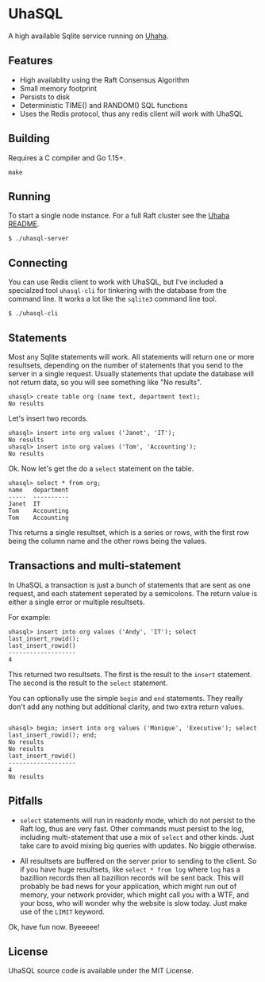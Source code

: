 # UhaSQL

A high available Sqlite service running on [Uhaha](https://github.com/tidwall/uhaha).

## Features

- High availablity using the Raft Consensus Algorithm
- Small memory footprint
- Persists to disk
- Deterministic TIME() and RANDOM() SQL functions
- Uses the Redis protocol, thus any redis client will work with UhaSQL

## Building

Requires a C compiler and Go 1.15+.

```
make
```

## Running

To start a single node instance. For a full Raft cluster see the [Uhaha README](https://github.com/tidwall/uhaha).

```
$ ./uhasql-server
```

## Connecting 

You can use Redis client to work with UhaSQL, but I've included a specialzed
tool `uhasql-cli` for tinkering with the database from the command line.
It works a lot like the `sqlite3` command line tool.

```
$ ./uhasql-cli
```

## Statements

Most any Sqlite statements will work. All statements will return one or more
resultsets, depending on the number of statements that you send to the server
in a single request. Usually statements that update the database will not
return data, so you will see something like "No results".

```
uhasql> create table org (name text, department text);
No results
```

Let's insert two records.

```
uhasql> insert into org values ('Janet', 'IT');
No results
uhasql> insert into org values ('Tom', 'Accounting');
No results
```

Ok. Now let's get the do a `select` statement on the table.

```
uhasql> select * from org;
name   department
-----  ----------
Janet  IT
Tom    Accounting
Tom    Accounting
```

This returns a single resultset, which is a series or rows, with the first row
being the column name and the other rows being the values.

## Transactions and multi-statement

In UhaSQL a transaction is just a bunch of statements that are sent as one
request, and each statement seperated by a semicolons. The return value is
either a single error or multiple resultsets.

For example:

```
uhasql> insert into org values ('Andy', 'IT'); select last_insert_rowid();
last_insert_rowid()
-------------------
4
```

This returned two resultsets. The first is the result to the `insert` statement.
The second is the result to the `select` statement.

You can optionally use the simple `begin` and `end` statements. They really
don't add any nothing but additional clarity, and two extra return values.
```

uhasql> begin; insert into org values ('Monique', 'Executive'); select last_insert_rowid(); end;
No results
No results
last_insert_rowid()
-------------------
4
No results
```

## Pitfalls

- `select` statements will run in readonly mode, which do not persist to the
Raft log, thus are very fast. Other commands must persist to the log, including multi-statement that use a mix of `select` and other kinds. Just take care to
avoid mixing big queries with updates. No biggie otherwise.

- All resultsets are buffered on the server prior to sending to the client. So
if you have huge resultsets, like `select * from log` where `log` has a
bazillion records then all bazillion records will be sent back. This will
probably be bad news for your application, which might run out of memory, your
network provider, which might call you with a WTF, and your boss, who will
wonder why the website is slow today. Just make use of the `LIMIT` keyword.
 
Ok, have fun now. Byeeeee!

## License

UhaSQL source code is available under the MIT License.
